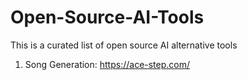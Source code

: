 # Open-Source-AI-Tools
This is a curated list of open source AI alternative tools

1. Song Generation: https://ace-step.com/
